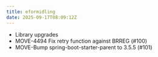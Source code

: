```yaml
---
title: eformidling
date: 2025-09-17T08:09:12Z
---
```

- Library upgrades
- MOVE-4494 Fix retry function against BRREG (#100)
- MOVE-Bump spring-boot-starter-parent to 3.5.5 (#101)

